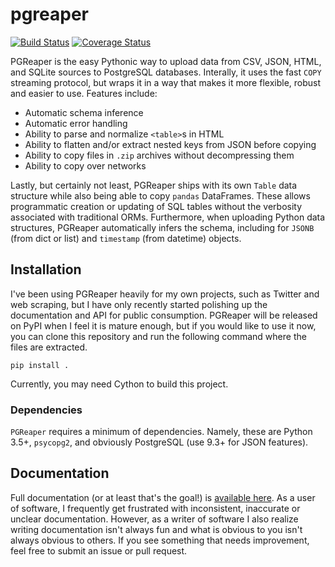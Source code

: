 # pgreaper
[![Build Status](https://travis-ci.org/vincentlaucsb/pgreaper.svg?branch=master)](https://travis-ci.org/vincentlaucsb/pgreaper)
[![Coverage Status](https://coveralls.io/repos/github/vincentlaucsb/pgreaper/badge.svg?branch=master)](https://coveralls.io/github/vincentlaucsb/pgreaper?branch=master)

PGReaper is the easy Pythonic way to upload data from CSV, JSON, HTML, and
SQLite sources to PostgreSQL databases. Interally, it uses the fast `COPY`
streaming protocol, but wraps it in a way that makes it more flexible, robust and
easier to use. Features include:
 * Automatic schema inference
 * Automatic error handling
 * Ability to parse and normalize `<table>`s in HTML
 * Ability to flatten and/or extract nested keys from JSON before copying
 * Ability to copy files in `.zip` archives without decompressing them
 * Ability to copy over networks
 
Lastly, but certainly not least, PGReaper ships with its own `Table` data structure
while also being able to copy `pandas` DataFrames. These allows programmatic creation
or updating of SQL tables without the verbosity associated with traditional ORMs.
Furthermore, when uploading Python data structures, PGReaper automatically infers the schema,
including for `JSONB` (from dict or list) and `timestamp` (from datetime) objects.

## Installation
I've been using PGReaper heavily for my own projects, such as Twitter and web scraping, but I have only recently started polishing up the documentation and API for public consumption. PGReaper will be released on PyPI when I feel it is mature enough, but if you would like to use it now, you can clone this repository and run the following command where the files are extracted.

```pip install .```

Currently, you may need Cython to build this project.

### Dependencies
`PGReaper` requires a minimum of dependencies. Namely, these are Python 3.5+, `psycopg2`, and obviously PostgreSQL (use 9.3+ for JSON features).

## Documentation
Full documentation (or at least that's the goal!) is [available here](http://vincela.com/pgreaper/).
As a user of software, I frequently get frustrated with inconsistent, inaccurate
 or unclear documentation. However, as a writer of software I also realize
 writing documentation isn't always fun and what is obvious to you isn't always 
 obvious to others. If you see something that needs
 improvement, feel free to submit an issue or pull request.
